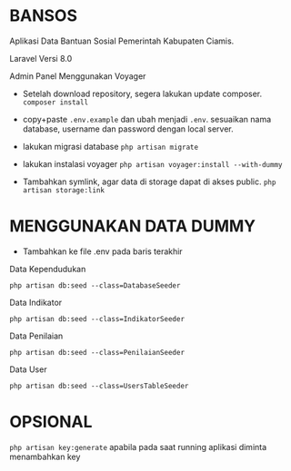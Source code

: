 # BANSOS
 Aplikasi Data Bantuan Sosial Pemerintah Kabupaten Ciamis.
 
Laravel Versi 8.0

Admin Panel Menggunakan Voyager

* Setelah download repository, segera lakukan update composer.
`composer install`

* copy+paste `.env.example` dan ubah menjadi `.env`. sesuaikan nama database, username dan password dengan local server.

* lakukan migrasi database
`php artisan migrate`

* lakukan instalasi voyager
`php artisan voyager:install --with-dummy`

* Tambahkan symlink, agar data di storage dapat di akses public.
`php artisan storage:link`

# MENGGUNAKAN DATA DUMMY
- Tambahkan ke file .env pada baris terakhir

Data Kependudukan

`php artisan db:seed --class=DatabaseSeeder`

Data Indikator

`php artisan db:seed --class=IndikatorSeeder`

Data Penilaian

`php artisan db:seed --class=PenilaianSeeder`

Data User

`php artisan db:seed --class=UsersTableSeeder`

# OPSIONAL

`php artisan key:generate` apabila pada saat running aplikasi diminta menambahkan key
